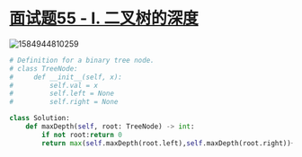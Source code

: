 # [面试题55 - I. 二叉树的深度](https://leetcode-cn.com/problems/er-cha-shu-de-shen-du-lcof/)

![1584944810259](C:\Users\75043\AppData\Roaming\Typora\typora-user-images\1584944810259.png)

```python
# Definition for a binary tree node.
# class TreeNode:
#     def __init__(self, x):
#         self.val = x
#         self.left = None
#         self.right = None

class Solution:
    def maxDepth(self, root: TreeNode) -> int:
        if not root:return 0
        return max(self.maxDepth(root.left),self.maxDepth(root.right))+1
    
```

